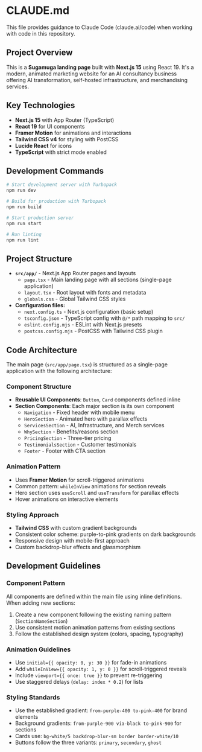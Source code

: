 # CLAUDE.md

This file provides guidance to Claude Code (claude.ai/code) when working with code in this repository.

## Project Overview

This is a **Sugamuga landing page** built with **Next.js 15** using React 19. It's a modern, animated marketing website for an AI consultancy business offering AI transformation, self-hosted infrastructure, and merchandising services.

## Key Technologies

- **Next.js 15** with App Router (TypeScript)
- **React 19** for UI components
- **Framer Motion** for animations and interactions
- **Tailwind CSS v4** for styling with PostCSS
- **Lucide React** for icons
- **TypeScript** with strict mode enabled

## Development Commands

```bash
# Start development server with Turbopack
npm run dev

# Build for production with Turbopack
npm run build

# Start production server
npm run start

# Run linting
npm run lint
```

## Project Structure

- **`src/app/`** - Next.js App Router pages and layouts
  - `page.tsx` - Main landing page with all sections (single-page application)
  - `layout.tsx` - Root layout with fonts and metadata
  - `globals.css` - Global Tailwind CSS styles
- **Configuration files:**
  - `next.config.ts` - Next.js configuration (basic setup)
  - `tsconfig.json` - TypeScript config with `@/*` path mapping to `src/`
  - `eslint.config.mjs` - ESLint with Next.js presets
  - `postcss.config.mjs` - PostCSS with Tailwind CSS plugin

## Code Architecture

The main page (`src/app/page.tsx`) is structured as a single-page application with the following architecture:

### Component Structure
- **Reusable UI Components**: `Button`, `Card` components defined inline
- **Section Components**: Each major section is its own component
  - `Navigation` - Fixed header with mobile menu
  - `HeroSection` - Animated hero with parallax effects
  - `ServicesSection` - AI, Infrastructure, and Merch services
  - `WhySection` - Benefits/reasons section
  - `PricingSection` - Three-tier pricing
  - `TestimonialsSection` - Customer testimonials
  - `Footer` - Footer with CTA section

### Animation Pattern
- Uses **Framer Motion** for scroll-triggered animations
- Common pattern: `whileInView` animations for section reveals
- Hero section uses `useScroll` and `useTransform` for parallax effects
- Hover animations on interactive elements

### Styling Approach
- **Tailwind CSS** with custom gradient backgrounds
- Consistent color scheme: purple-to-pink gradients on dark backgrounds
- Responsive design with mobile-first approach
- Custom backdrop-blur effects and glassmorphism

## Development Guidelines

### Component Pattern
All components are defined within the main file using inline definitions. When adding new sections:
1. Create a new component following the existing naming pattern (`SectionNameSection`)
2. Use consistent motion animation patterns from existing sections
3. Follow the established design system (colors, spacing, typography)

### Animation Guidelines
- Use `initial={{ opacity: 0, y: 30 }}` for fade-in animations
- Add `whileInView={{ opacity: 1, y: 0 }}` for scroll-triggered reveals
- Include `viewport={{ once: true }}` to prevent re-triggering
- Use staggered delays (`delay: index * 0.2`) for lists

### Styling Standards
- Use the established gradient: `from-purple-400 to-pink-400` for brand elements
- Background gradients: `from-purple-900 via-black to-pink-900` for sections
- Cards use: `bg-white/5 backdrop-blur-sm border border-white/10`
- Buttons follow the three variants: `primary`, `secondary`, `ghost`